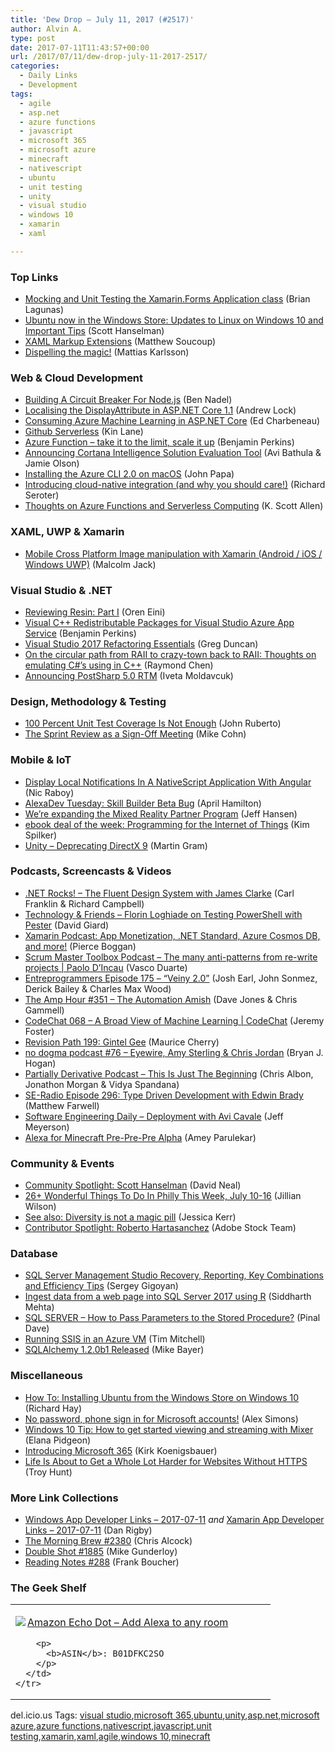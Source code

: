 ```yaml
---
title: 'Dew Drop – July 11, 2017 (#2517)'
author: Alvin A.
type: post
date: 2017-07-11T11:43:57+00:00
url: /2017/07/11/dew-drop-july-11-2017-2517/
categories:
  - Daily Links
  - Development
tags:
  - agile
  - asp.net
  - azure functions
  - javascript
  - microsoft 365
  - microsoft azure
  - minecraft
  - nativescript
  - ubuntu
  - unit testing
  - unity
  - visual studio
  - windows 10
  - xamarin
  - xaml

---
```

### <a name="top"></a>Top Links

  * <a href="http://brianlagunas.com/mocking-and-unit-testing-the-xamarin-forms-application-class/" target="_blank">Mocking and Unit Testing the Xamarin.Forms Application class</a> (Brian Lagunas)
  * <a href="http://feeds.hanselman.com/~/393077680/0/scotthanselman~Ubuntu-now-in-the-Windows-Store-Updates-to-Linux-on-Windows-and-Important-Tips.aspx" target="_blank">Ubuntu now in the Windows Store: Updates to Linux on Windows 10 and Important Tips</a> (Scott Hanselman)
  * <a href="https://codemilltech.com/xaml-markup-extensions/" target="_blank">XAML Markup Extensions</a> (Matthew Soucoup)
  * <a href="https://hackernoon.com/dispelling-the-magic-6dc0fdfe476c" target="_blank">Dispelling the magic!</a> (Mattias Karlsson)



### <a name="web"></a>Web & Cloud Development

  * <a href="https://www.bennadel.com/blog/3299-building-a-circuit-breaker-for-node-js.htm" target="_blank">Building A Circuit Breaker For Node.js</a> (Ben Nadel)
  * <a href="https://andrewlock.net/localising-the-displayattribute-in-asp-net-core-1-1/" target="_blank">Localising the DisplayAttribute in ASP.NET Core 1.1</a> (Andrew Lock)
  * <a href="http://developer.telerik.com/topics/machine-learning/consuming-azure-machine-learning-asp-net-core/" target="_blank">Consuming Azure Machine Learning in ASP.NET Core</a> (Ed Charbeneau)
  * <a href="http://apievangelist.com/2017/07/10/github-serverless/" target="_blank">Github Serverless</a> (Kin Lane)
  * <a href="https://blogs.msdn.microsoft.com/benjaminperkins/2017/07/11/azure-function-take-it-to-the-limit-scale-it-up/" target="_blank">Azure Function – take it to the limit, scale it up</a> (Benjamin Perkins)
  * <a href="https://blogs.technet.microsoft.com/machinelearning/2017/07/10/announcing-cortana-intelligence-solution-evaluation-tool/" target="_blank">Announcing Cortana Intelligence Solution Evaluation Tool</a> (Avi Bathula & Jamie Olson)
  * <a href="https://johnpapa.net/installing-the-azure-cli-2-0-on-macos/" target="_blank">Installing the Azure CLI 2.0 on macOS</a> (John Papa)
  * <a href="https://seroter.wordpress.com/2017/07/10/introducing-cloud-native-integration-and-why-you-should-care/" target="_blank">Introducing cloud-native integration (and why you should care!)</a> (Richard Seroter)
  * <a href="http://odetocode.com/blogs/scott/archive/2017/07/10/thoughts-on-azure-functions-and-serverless-computing.aspx" target="_blank">Thoughts on Azure Functions and Serverless Computing</a> (K. Scott Allen)



### <a name="silverlight"></a>XAML, UWP & Xamarin

  * <a href="http://feedproxy.google.com/~r/parsimonyjax/~3/RDlWBb9EWeI/mobile-cross-platform-image.html" target="_blank">Mobile Cross Platform Image manipulation with Xamarin (Android / iOS / Windows UWP)</a> (Malcolm Jack)



### <a name="dotnet"></a>Visual Studio & .NET

  * <a href="http://feedproxy.google.com/~r/AyendeRahien/~3/Hv5kwiWBXtw/reviewing-resin-part-i" target="_blank">Reviewing Resin: Part I</a> (Oren Eini)
  * <a href="https://blogs.msdn.microsoft.com/benjaminperkins/2017/07/11/visual-c-redistributable-packages-for-visual-studio-azure-app-service/" target="_blank">Visual C++ Redistributable Packages for Visual Studio Azure App Service</a> (Benjamin Perkins)
  * <a href="https://channel9.msdn.com/coding4fun/blog/Visual-Studio-2017-Refactoring-Essentials?WT.mc_id=DX_MVP4025064" target="_blank">Visual Studio 2017 Refactoring Essentials</a> (Greg Duncan)
  * <a href="https://blogs.msdn.microsoft.com/oldnewthing/20170710-00/?p=96565" target="_blank">On the circular path from RAII to crazy-town back to RAII: Thoughts on emulating C#’s using in C++</a> (Raymond Chen)
  * <a href="http://feedproxy.google.com/~r/postsharp/~3/VuCt4GYLfDM/post.aspx" target="_blank">Announcing PostSharp 5.0 RTM</a> (Iveta Moldavcuk)



### <a name="design"></a>Design, Methodology & Testing

  * <a href="https://www.stickyminds.com/article/100-percent-unit-test-coverage-not-enough" target="_blank">100 Percent Unit Test Coverage Is Not Enough</a> (John Ruberto)
  * <a href="https://dzone.com/articles/the-sprint-review-as-a-sign-off-meeting?utm_medium=feed&utm_source=feedpress.me&utm_campaign=Feed%3A+dzone%2Fagile" target="_blank">The Sprint Review as a Sign-Off Meeting</a> (Mike Cohn)



### <a name="mobile"></a>Mobile & IoT

  * <a href="https://www.thepolyglotdeveloper.com/2017/07/display-local-notifications-nativescript-application-angular/" target="_blank">Display Local Notifications In A NativeScript Application With Angular</a> (Nic Raboy)
  * <a href="https://lovemyecho.com/2017/07/10/alexadev-tuesday-skill-builder-beta-bug/" target="_blank">AlexaDev Tuesday: Skill Builder Beta Bug</a> (April Hamilton)
  * <a href="http://blogs.windows.com/devices/2017/07/10/were-expanding-the-mixed-reality-partner-program/?WT.mc_id=DX_MVP4025064" target="_blank">We’re expanding the Mixed Reality Partner Program</a> (Jeff Hansen)
  * <a href="https://blogs.msdn.microsoft.com/microsoft_press/2017/07/10/ebook-deal-of-the-week-programming-for-the-internet-of-things/" target="_blank">ebook deal of the week: Programming for the Internet of Things</a> (Kim Spilker)
  * <a href="https://blogs.unity3d.com/2017/07/10/deprecating-directx-9/" target="_blank">Unity &#8211; Deprecating DirectX 9</a> (Martin Gram)



### <a name="podcasts"></a>Podcasts, Screencasts & Videos

  * <a href="http://www.dotnetrocks.com/default.aspx?ShowNum=1457" target="_blank">.NET Rocks! &#8211; The Fluent Design System with James Clarke</a> (Carl Franklin & Richard Campbell)
  * <a href="http://DavidGiard.com/2017/07/10/FlorinLoghiadeOnTestingPowerShellWithPester.aspx" target="_blank">Technology & Friends &#8211; Florin Loghiade on Testing PowerShell with Pester</a> (David Giard)
  * <a href="https://blog.xamarin.com/podcast-app-monetization-net-standard-azure-cosmos-db/" target="_blank">Xamarin Podcast: App Monetization, .NET Standard, Azure Cosmos DB, and more!</a> (Pierce Boggan)
  * <a href="http://scrummastertoolbox.libsyn.com/the-many-anti-patterns-from-re-write-projects-paolo-dincau" target="_blank">Scrum Master Toolbox Podcast &#8211; The many anti-patterns from re-write projects | Paolo D’Incau</a> (Vasco Duarte)
  * <a href="http://entreprogrammers.com/episode-175/" target="_blank">Entreprogrammers Episode 175 &#8211; “Veiny 2.0”</a> (Josh Earl, John Sonmez, Derick Bailey & Charles Max Wood)
  * <a href="http://feedproxy.google.com/~r/TheAmpHour/~3/lNCvTudY6eA/" target="_blank">The Amp Hour #351 – The Automation Amish</a> (Dave Jones & Chris Gammell)
  * <a href="https://channel9.msdn.com/Shows/codechat/068?WT.mc_id=DX_MVP4025064" target="_blank">CodeChat 068 &#8211; A Broad View of Machine Learning | CodeChat</a> (Jeremy Foster)
  * <a href="http://revisionpath.simplecast.fm/episodes/71823-199-gintel-gee" target="_blank">Revision Path 199: Gintel Gee</a> (Maurice Cherry)
  * <a href="http://feedproxy.google.com/~r/NoDogmaPodcast/~3/vgGRVhZYO7Q/" target="_blank">no dogma podcast #76 &#8211; Eyewire, Amy Sterling & Chris Jordan</a> (Bryan J. Hogan)
  * <a href="http://feedproxy.google.com/~r/PartiallyDerivative/~3/4CcKaVXlD5o/this_is_just_the_beginning" target="_blank">Partially Derivative Podcast &#8211; This Is Just The Beginning</a> (Chris Albon, Jonathon Morgan & Vidya Spandana)
  * <a href="http://feedproxy.google.com/~r/se-radio/~3/o4E8zqa5Gcs/" target="_blank">SE-Radio Episode 296: Type Driven Development with Edwin Brady</a> (Matthew Farwell)
  * <a href="http://softwareengineeringdaily.com/2017/07/11/deployment-with-avi-cavale/" target="_blank">Software Engineering Daily &#8211; Deployment with Avi Cavale</a> (Jeff Meyerson)
  * <a href="https://www.youtube.com/watch?v=GYZ7qOKJ5-k&feature=youtu.be" target="_blank">Alexa for Minecraft Pre-Pre-Pre Alpha</a> (Amey Parulekar)



### <a name="events"></a>Community & Events

  * <a href="https://medium.com/@reverentgeek/community-spotlight-scott-hanselman-2aaacc2abff9?source=rss-b3f236ab1a75------2" target="_blank">Community Spotlight: Scott Hanselman</a> (David Neal)
  * <a href="http://www.uwishunu.com/2017/07/26-wonderful-things-philly-week-july-10-16/" target="_blank">26+ Wonderful Things To Do In Philly This Week, July 10-16</a> (Jillian Wilson)
  * <a href="http://blog.jessitron.com/2017/07/see-also-diversity-is-not-magic-pill.html" target="_blank">See also: Diversity is not a magic pill</a> (Jessica Kerr)
  * <a href="http://blogs.adobe.com/creativecloud/contributor-spotlight-roberto-hartasanchez" target="_blank">Contributor Spotlight: Roberto Hartasanchez</a> (Adobe Stock Team)



### <a name="sql"></a>Database

  * <a href="http://feedproxy.google.com/~r/MSSQLTips-LatestSqlServerTips/~3/NecncsT9cQI/tip.asp" target="_blank">SQL Server Management Studio Recovery, Reporting, Key Combinations and Efficiency Tips</a> (Sergey Gigoyan)
  * <a href="http://feedproxy.google.com/~r/MSSQLTips-LatestSqlServerTips/~3/vITGJ6Bpvpw/tip.asp" target="_blank">Ingest data from a web page into SQL Server 2017 using R</a> (Siddharth Mehta)
  * <a href="https://blog.sqlauthority.com/2017/07/11/sql-server-pass-parameters-stored-procedure/" target="_blank">SQL SERVER – How to Pass Parameters to the Stored Procedure?</a> (Pinal Dave)
  * <a href="https://www.timmitchell.net/post/2017/07/10/running-ssis-in-an-azure-vm/" target="_blank">Running SSIS in an Azure VM</a> (Tim Mitchell)
  * <a href="http://www.sqlalchemy.org/blog/2017/07/10/sqlalchemy-1.2.0b1-released" target="_blank">SQLAlchemy 1.2.0b1 Released</a> (Mike Bayer)



### <a name="misc"></a>Miscellaneous

  * <a href="http://winsupersite.com/windows-10/how-installing-ubuntu-windows-store-windows-10" target="_blank">How To: Installing Ubuntu from the Windows Store on Windows 10</a> (Richard Hay)
  * <a href="https://blogs.technet.microsoft.com/enterprisemobility/2017/04/18/no-password-phone-sign-in-for-microsoft-accounts/" target="_blank">No password, phone sign in for Microsoft accounts!</a> (Alex Simons)
  * <a href="http://blogs.windows.com/windowsexperience/2017/07/10/windows-10-tip-get-started-viewing-streaming-mixer/?WT.mc_id=DX_MVP4025064" target="_blank">Windows 10 Tip: How to get started viewing and streaming with Mixer</a> (Elana Pidgeon)
  * <a href="http://blogs.office.com/en-us/2017/07/10/introducing-microsoft-365/" target="_blank">Introducing Microsoft 365</a> (Kirk Koenigsbauer)
  * <a href="http://feedproxy.google.com/~r/TroyHunt/~3/nIRscQMEVPo/" target="_blank">Life Is About to Get a Whole Lot Harder for Websites Without HTTPS</a> (Troy Hunt)



### <a name="links"></a>More Link Collections

  * <a href="https://www.windowsappdev.com/2017/07/windows-app-developer-links-2017-07-11/" target="_blank">Windows App Developer Links &#8211; 2017-07-11</a> _and_ <a href="https://www.allaboutxamarin.com/2017/07/xamarin-app-developer-links-2017-07-11/" target="_blank">Xamarin App Developer Links &#8211; 2017-07-11</a> (Dan Rigby)
  * <a href="http://feedproxy.google.com/~r/ReflectivePerspective/~3/sPKPlrVRbpQ/" target="_blank">The Morning Brew #2380</a> (Chris Alcock)
  * <a href="http://afreshcup.com/home/2017/7/11/double-shot-1885.html" target="_blank">Double Shot #1885</a> (Mike Gunderloy)
  * <a href="http://www.frankysnotes.com/2017/07/reading-notes-288.html" target="_blank">Reading Notes #288</a> (Frank Boucher)



### <a name="shelf"></a>The Geek Shelf

<div class="wlWriterEditableSmartContent" id="scid:7dc1bd33-94bd-46fd-a20b-0131235bcd47:3087adef-cb46-449c-90f6-6d8e3a546c05" style="margin: 0px; padding: 0px; float: none; display: inline;">
  <table cellspacing="0" cellpadding="2" width="400" border="0" unselectable="on">
    <tr>
      <td valign="top" width="400">
        <p>
          <a title="Amazon Echo Dot - Add Alexa to any room" href="http://www.amazon.com/exec/obidos/ASIN/B01DFKC2SO/amavin-20"><img data-recalc-dims="1" decoding="async" src="https://i0.wp.com/images-na.ssl-images-amazon.com/images/I/41iz5Tw82IL._AC_US218_.jpg?w=660&#038;ssl=1" border="0" align="left" style="float:left" />Amazon Echo Dot &#8211; Add Alexa to any room</a>
        </p>
        
        <p>
          <b>ASIN</b>: B01DFKC2SO
        </p>
      </td>
    </tr>
  </table>
</div>

<div class="wlWriterEditableSmartContent" id="scid:77ECF5F8-D252-44F5-B4EB-D463C5396A79:e11adf3e-5354-4a1c-8654-b979b38fcf9d" style="margin: 0px; padding: 0px; float: none; display: inline;">
  del.icio.us Tags: <a href="http://del.icio.us/popular/visual+studio" rel="tag">visual studio</a>,<a href="http://del.icio.us/popular/microsoft+365" rel="tag">microsoft 365</a>,<a href="http://del.icio.us/popular/ubuntu" rel="tag">ubuntu</a>,<a href="http://del.icio.us/popular/unity" rel="tag">unity</a>,<a href="http://del.icio.us/popular/asp.net" rel="tag">asp.net</a>,<a href="http://del.icio.us/popular/microsoft+azure" rel="tag">microsoft azure</a>,<a href="http://del.icio.us/popular/azure+functions" rel="tag">azure functions</a>,<a href="http://del.icio.us/popular/nativescript" rel="tag">nativescript</a>,<a href="http://del.icio.us/popular/javascript" rel="tag">javascript</a>,<a href="http://del.icio.us/popular/unit+testing" rel="tag">unit testing</a>,<a href="http://del.icio.us/popular/xamarin" rel="tag">xamarin</a>,<a href="http://del.icio.us/popular/xaml" rel="tag">xaml</a>,<a href="http://del.icio.us/popular/agile" rel="tag">agile</a>,<a href="http://del.icio.us/popular/windows+10" rel="tag">windows 10</a>,<a href="http://del.icio.us/popular/minecraft" rel="tag">minecraft</a>
</div>